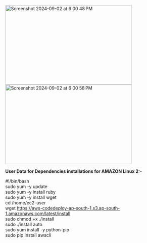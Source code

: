 <img width="400" height="250" alt="Screenshot 2024-09-02 at 6 00 48 PM" src="https://github.com/user-attachments/assets/6b5472d5-850e-49e9-be0c-f98eee8c38f7">
<img width="400" height="250" alt="Screenshot 2024-09-02 at 6 00 58 PM" src="https://github.com/user-attachments/assets/69abe89e-7909-4edc-bb6e-fa53a18c9bce">






<b>User Data for Dependencies installations for AMAZON Linux 2:-</b>

#!/bin/bash<br />
sudo yum -y update<br />
sudo yum -y install ruby<br />
sudo yum -y install wget<br />
cd /home/ec2-user<br />
wget https://aws-codedeploy-ap-south-1.s3.ap-south-1.amazonaws.com/latest/install<br />
sudo chmod +x ./install<br />
sudo ./install auto<br />
sudo yum install -y python-pip<br />
sudo pip install awscli<br />
